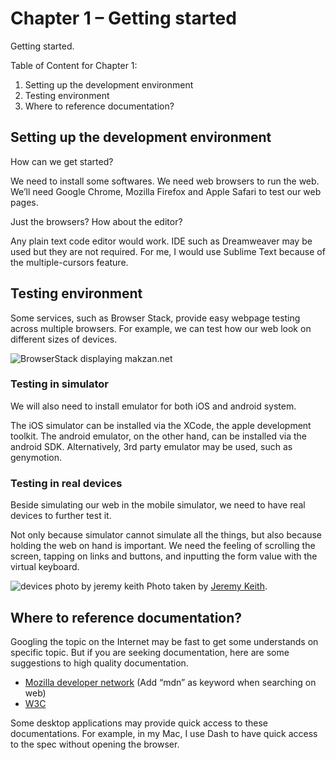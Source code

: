 # Chapter 1 – Getting started

Getting started.

Table of Content for Chapter 1:

1. Setting up the development environment
2. Testing environment
3. Where to reference documentation?

## Setting up the development environment

How can we get started?

We need to install some softwares. We need web browsers to run the web. We’ll need Google Chrome, Mozilla Firefox and Apple Safari to test our web pages.

Just the browsers? How about the editor?

Any plain text code editor would work. IDE such as Dreamweaver may be used but they are not required. For me, I would use Sublime Text because of the multiple-cursors feature.


## Testing environment

Some services, such as Browser Stack, provide easy webpage testing across multiple browsers. For example, we can test how our web look on different sizes of devices.

![BrowserStack displaying makzan.net](images/browser-stack.png)

### Testing in simulator

We will also need to install emulator for both iOS and android system.

The iOS simulator can be installed via the XCode, the apple development toolkit. The android emulator, on the other hand, can be installed via the android SDK. Alternatively, 3rd party emulator may be used, such as genymotion.

### Testing in real devices

Beside simulating our web in the mobile simulator, we need to have real devices to further test it.

Not only because simulator cannot simulate all the things, but also because holding the web on hand is important. We need the feeling of scrolling the screen, tapping on links and buttons, and inputting the form value with the virtual keyboard.

![devices photo by jeremy keith](images/devices-photo-by-jeremy-keith.png)
Photo taken by [Jeremy Keith](http://www.flickr.com/photos/adactio/6800966731/).

## Where to reference documentation?

Googling the topic on the Internet may be fast to get some understands on specific topic. But if you are seeking documentation, here are some suggestions to high quality documentation.

- [Mozilla developer network](https://developer.mozilla.org/) (Add “mdn” as keyword when searching on web)
- [W3C](http://www.w3.org/standards/webdesign/)

Some desktop applications may provide quick access to these documentations. For example, in my Mac, I use Dash to have quick access to the spec without opening the browser.